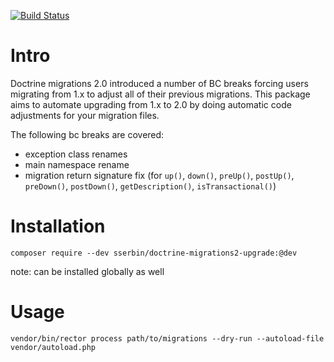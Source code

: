 [![Build Status](https://travis-ci.com/sserbin/doctrine-migrations2-upgrade.svg?branch=master)](https://travis-ci.com/sserbin/doctrine-migrations2-upgrade)

# Intro
Doctrine migrations 2.0 introduced a number of BC breaks forcing users migrating from 1.x to adjust all of their previous migrations.
This package aims to automate upgrading from 1.x to 2.0 by doing automatic code adjustments for your migration files.

The following bc breaks are covered:
- exception class renames
- main namespace rename
- migration return signature fix (for `up()`, `down()`, `preUp()`, `postUp()`, `preDown()`, `postDown()`, `getDescription()`, `isTransactional()`)

# Installation
```
composer require --dev sserbin/doctrine-migrations2-upgrade:@dev
```
note: can be installed globally as well

# Usage
```
vendor/bin/rector process path/to/migrations --dry-run --autoload-file vendor/autoload.php
```
